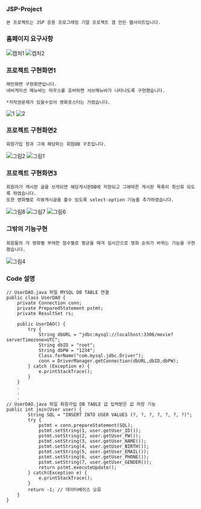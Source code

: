### JSP-Project 
```
본 프로젝트는 JSP 응용 프로그래밍 기말 프로젝트 겸 만든 웹사이트입니다. 
```

### 홈페이지 요구사항
![캡처1](https://user-images.githubusercontent.com/66094508/132645285-2700c2df-f4e6-4c34-82b2-fe0d2d0c5058.PNG)
![캡처2](https://user-images.githubusercontent.com/66094508/132645489-507f10a7-7455-4a14-acd1-cb01438d3dcb.PNG)

### 프로젝트 구현화면1
```
메인화면 구현화면입니다.
네비게이션 메뉴바는 마우스를 호버하면 서브메뉴바가 나타나도록 구현했습니다.

*저작권문제가 있을수있어 영화포스터는 가렸습니다.
```
![1](https://user-images.githubusercontent.com/66094508/132646450-aa43ad15-d9db-4f8b-a04b-b04ec29eed3e.png)
![2](https://user-images.githubusercontent.com/66094508/132646458-e74c0eb8-6a50-402a-99cb-3440bf92250b.png)

### 프로젝트 구현화면2
```
회원가입 창과 그에 해당하는 회원DB 구조입니다.
```
![그림2](https://user-images.githubusercontent.com/66094508/132647077-39b5639d-d471-4b12-8ba8-14033e3f4bc6.png)
![그림1](https://user-images.githubusercontent.com/66094508/132647086-c65f86e0-6c19-4649-894b-46fcef631d0f.png)

### 프로젝트 구현화면3
```
회원자가 게시판 글을 쓰게되면 해당게시판DB에 저장되고 그에따른 게시판 목록이 최신화 되도록 하였습니다.
또한 영화별로 리뷰게시글을 볼수 있도록 select-option 기능을 추가하였습니다.
```
![그림8](https://user-images.githubusercontent.com/66094508/132647508-9acee6cc-06b8-4a68-8f34-f8ccb856d38e.png)
![그림7](https://user-images.githubusercontent.com/66094508/132647547-4d2a2994-6399-43da-b814-b1e18c32f6c1.png)
![그림6](https://user-images.githubusercontent.com/66094508/132647574-72fa52da-2bda-4a3d-b32f-799ff9389a4f.png)

### 그밖의 기능구현
```
회원들의 각 영화별 부여한 점수별로 평균을 매겨 실시간으로 영화 순위가 바뀌는 기능을 구현했습니다.
```
![그림4](https://user-images.githubusercontent.com/66094508/132648089-1d917305-edfe-4705-b5fb-cc7125e9be9b.png)

### Code 설명
```
// UserDAO.java 파일 MYSQL DB TABLE 연결 
public class UserDAO {
	private Connection conn;
	private PreparedStatement pstmt;
	private ResultSet rs;
	
	public UserDAO() {
		try {
			String dbURL = "jdbc:mysql://localhost:3306/movie?serverTimezone=UTC";
			String dbID = "root";
			String dbPW = "1234";
			Class.forName("com.mysql.jdbc.Driver");
			conn = DriverManager.getConnection(dbURL,dbID,dbPW);
		} catch (Exception e) {
			e.printStackTrace();
		}
	}
	.
	.
	.
// UserDAO.java 파일 회원가입 DB TABLE 값 입력받은 값 저장 기능
public int join(User user) {
		String SQL = "INSERT INTO USER VALUES (?, ?, ?, ?, ?, ?, ?)";
		try {
			pstmt = conn.prepareStatement(SQL);
			pstmt.setString(1, user.getUser_ID());
			pstmt.setString(2, user.getUser_PW());
			pstmt.setString(3, user.getUser_NAME());
			pstmt.setString(4, user.getUser_BIRTH());
			pstmt.setString(5, user.getUser_EMAIL());
			pstmt.setString(6, user.getUser_PHONE());
			pstmt.setString(7, user.getUser_GENDER());
			return pstmt.executeUpdate();
		} catch(Exception e) {
			e.printStackTrace();
		}
		return -1; // 데이터베이스 오류
	}
}
```
